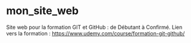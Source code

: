 # mon_site_web
Site web pour la formation GIT et GitHub : de Débutant à Confirmé.
Lien vers la formation : https://www.udemy.com/course/formation-git-github/
